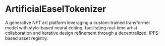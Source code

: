 # ArtificialEaselTokenizer
A generative NFT art platform leveraging a custom-trained transformer model with style-based neural editing, facilitating real-time artist collaboration and iterative design refinement through a decentralized, IPFS-based asset registry.
